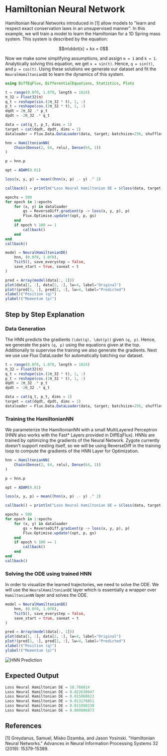 # Hamiltonian Neural Network

Hamiltonian Neural Networks introduced in [1] allow models to "learn and respect exact conservation laws in an unsupervised manner". In this example, we will train a model to learn the Hamiltonian for a 1D Spring mass system. This system is described by the equation:

```math
m\ddot(x) + kx = 0
```

Now we make some simplifying assumptions, and assign ``m = 1`` and ``k = 1``. Analytically solving this equation, we get ``x = sin(t)``. Hence, ``q = sin(t)``, and ``p = cos(t)``. Using these solutions we generate our dataset and fit the `NeuralHamiltonianDE` to learn the dynamics of this system.

```julia
using DiffEqFlux, DifferentialEquations, Statistics, Plots

t = range(0.0f0, 1.0f0, length = 1024)
π_32 = Float32(π)
q_t = reshape(sin.(2π_32 * t), 1, :)
p_t = reshape(cos.(2π_32 * t), 1, :)
dqdt = 2π_32 .* p_t
dpdt = -2π_32 .* q_t

data = cat(q_t, p_t, dims = 1)
target = cat(dqdt, dpdt, dims = 1)
dataloader = Flux.Data.DataLoader(data, target; batchsize=256, shuffle=true)

hnn = HamiltonianNN(
    Chain(Dense(2, 64, relu), Dense(64, 1))
)

p = hnn.p

opt = ADAM(0.01)

loss(x, y, p) = mean((hnn(x, p) .- y) .^ 2)

callback() = println("Loss Neural Hamiltonian DE = $(loss(data, target, p))")

epochs = 500
for epoch in 1:epochs
    for (x, y) in dataloader
        gs = ReverseDiff.gradient(p -> loss(x, y, p), p)
        Flux.Optimise.update!(opt, p, gs)
    end
    if epoch % 100 == 1
        callback()
    end
end
callback()

model = NeuralHamiltonianDE(
    hnn, (0.0f0, 1.0f0),
    Tsit5(), save_everystep = false,
    save_start = true, saveat = t
)

pred = Array(model(data[:, 1]))
plot(data[1, :], data[2, :], lw=4, label="Original")
plot!(pred[1, :], pred[2, :], lw=4, label="Predicted")
xlabel!("Position (q)")
ylabel!("Momentum (p)")
```

## Step by Step Explanation

### Data Generation

The HNN predicts the gradients ``(\dot(q), \dot(p))`` given ``(q, p)``. Hence, we generate the pairs ``(q, p)`` using the equations given at the top. Additionally to supervise the training we also generate the gradients. Next we use use Flux DataLoader for automatically batching our dataset.

```julia
t = range(0.0f0, 1.0f0, length = 1024)
π_32 = Float32(π)
q_t = reshape(sin.(2π_32 * t), 1, :)
p_t = reshape(cos.(2π_32 * t), 1, :)
dqdt = 2π_32 .* p_t
dpdt = -2π_32 .* q_t

data = cat(q_t, p_t, dims = 1)
target = cat(dqdt, dpdt, dims = 1)
dataloader = Flux.Data.DataLoader(data, target; batchsize=256, shuffle=true)
```

### Training the HamiltonianNN

We parameterize the HamiltonianNN with a small MultiLayered Perceptron (HNN also works with the Fast* Layers provided in DiffEqFlux). HNNs are trained by optimizing the gradients of the Neural Network. Zygote currently doesn't support nesting itself, so we will be using ReverseDiff in the training loop to compute the gradients of the HNN Layer for Optimization.

```julia
hnn = HamiltonianNN(
    Chain(Dense(2, 64, relu), Dense(64, 1))
)

p = hnn.p

opt = ADAM(0.01)

loss(x, y, p) = mean((hnn(x, p) .- y) .^ 2)

callback() = println("Loss Neural Hamiltonian DE = $(loss(data, target, p))")

epochs = 500
for epoch in 1:epochs
    for (x, y) in dataloader
        gs = ReverseDiff.gradient(p -> loss(x, y, p), p)
        Flux.Optimise.update!(opt, p, gs)
    end
    if epoch % 100 == 1
        callback()
    end
end
callback()
```

### Solving the ODE using trained HNN

In order to visualize the learned trajectories, we need to solve the ODE. We will use the `NeuralHamiltonianDE` layer which is essentially a wrapper over `HamiltonianNN` layer and solves the ODE.

```julia
model = NeuralHamiltonianDE(
    hnn, (0.0f0, 1.0f0),
    Tsit5(), save_everystep = false,
    save_start = true, saveat = t
)

pred = Array(model(data[:, 1]))
plot(data[1, :], data[2, :], lw=4, label="Original")
plot!(pred[1, :], pred[2, :], lw=4, label="Predicted")
xlabel!("Position (q)")
ylabel!("Momentum (p)")
```

![HNN Prediction](https://user-images.githubusercontent.com/30564094/88309081-7cd76480-cd2b-11ea-981b-9cb86b153414.png)

## Expected Output

```julia
Loss Neural Hamiltonian DE = 18.768814
Loss Neural Hamiltonian DE = 0.022630047
Loss Neural Hamiltonian DE = 0.015060622
Loss Neural Hamiltonian DE = 0.013170851
Loss Neural Hamiltonian DE = 0.011898238
Loss Neural Hamiltonian DE = 0.009806873
```

## References

[1] Greydanus, Samuel, Misko Dzamba, and Jason Yosinski. "Hamiltonian Neural Networks." Advances in Neural Information Processing Systems 32 (2019): 15379-15389.
